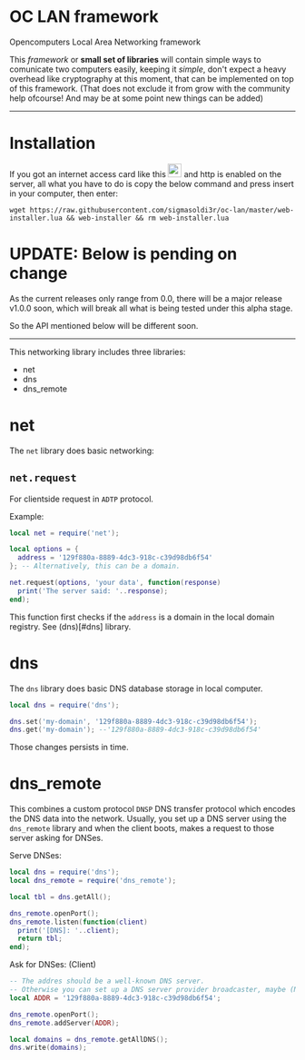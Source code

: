 # OC LAN framework

Opencomputers Local Area Networking framework

This *framework* or **small set of libraries** will contain simple ways to
comunicate two computers easily, keeping it *simple*, don't expect a heavy
overhead like cryptography at this moment, that can be implemented on top of
this framework. (That does not exclude it from grow with the community help
ofcourse! And may be at some point new things can be added)

* * *

# Installation

If you got an internet access card like this
<img src="http://ocdoc.cil.li/_media/items:internet_card.png?w=128&tok=d7aa72" width="24">
and http is
enabled on the server, all what you have to do is copy the below command and
press insert in your computer, then enter:

`wget https://raw.githubusercontent.com/sigmasoldi3r/oc-lan/master/web-installer.lua && web-installer && rm web-installer.lua`


# UPDATE: Below is pending on change

As the current releases only range from 0.0, there will be a major release
v1.0.0 soon, which will break all what is being tested under this alpha stage.

So the API mentioned below will be different soon.

* * *

This networking library includes three libraries:
- net
- dns
- dns_remote

# net

The `net` library does basic networking:


## `net.request`
For clientside request in `ADTP` protocol.

Example:
```lua
local net = require('net');

local options = {
  address = '129f880a-8889-4dc3-918c-c39d98db6f54'
}; -- Alternatively, this can be a domain.

net.request(options, 'your data', function(response)
  print('The server said: '..response);
end);
```

This function first checks if the `address` is a domain in the local domain registry.
See (dns)[#dns] library.

# dns

The `dns` library does basic DNS database storage in local computer.

```lua
local dns = require('dns');

dns.set('my-domain', '129f880a-8889-4dc3-918c-c39d98db6f54');
dns.get('my-domain'); --'129f880a-8889-4dc3-918c-c39d98db6f54'
```
Those changes persists in time.

# dns_remote

This combines a custom protocol `DNSP` DNS transfer protocol which encodes the DNS data into the network.
Usually, you set up a DNS server using the `dns_remote` library and when the client boots, makes a request
to those server asking for DNSes.

Serve DNSes:
```lua
local dns = require('dns');
local dns_remote = require('dns_remote');

local tbl = dns.getAll();

dns_remote.openPort();
dns_remote.listen(function(client)
  print('[DNS]: '..client);
  return tbl;
end);
```

Ask for DNSes: (Client)
```lua
-- The addres should be a well-known DNS server.
-- Otherwise you can set up a DNS server provider broadcaster, maybe (Not implemented yet).
local ADDR = '129f880a-8889-4dc3-918c-c39d98db6f54';

dns_remote.openPort();
dns_remote.addServer(ADDR);

local domains = dns_remote.getAllDNS();
dns.write(domains);
```
